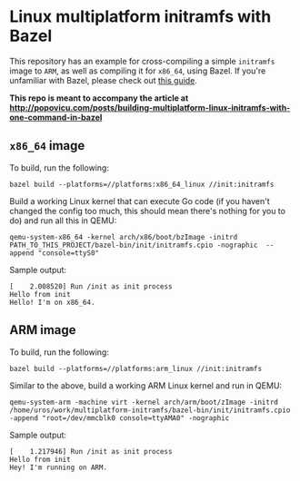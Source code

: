 # Linux multiplatform initramfs with Bazel

This repository has an example for cross-compiling a simple `initramfs` image to `ARM`, as well as compiling it for `x86_64`, using Bazel. If you're unfamiliar with Bazel, please check out [this guide](https://popovicu.com/posts/build-all-software-in-one-command-with-bazel/).

**This repo is meant to accompany the article at http://popovicu.com/posts/building-multiplatform-linux-initramfs-with-one-command-in-bazel** 

## `x86_64` image

To build, run the following:

```
bazel build --platforms=//platforms:x86_64_linux //init:initramfs
```

Build a working Linux kernel that can execute Go code (if you haven't changed the config too much, this should mean there's nothing for you to do) and run all this in QEMU:

```
qemu-system-x86_64 -kernel arch/x86/boot/bzImage -initrd PATH_TO_THIS_PROJECT/bazel-bin/init/initramfs.cpio -nographic  --append "console=ttyS0"
```

Sample output:

```
[    2.008520] Run /init as init process
Hello from init
Hello! I'm on x86_64.
```

## ARM image

To build, run the following:

```
bazel build --platforms=//platforms:arm_linux //init:initramfs
```

Similar to the above, build a working ARM Linux kernel and run in QEMU:

```
qemu-system-arm -machine virt -kernel arch/arm/boot/zImage -initrd /home/uros/work/multiplatform-initramfs/bazel-bin/init/initramfs.cpio -append "root=/dev/mmcblk0 console=ttyAMA0" -nographic
```

Sample output:

```
[    1.217946] Run /init as init process
Hello from init
Hey! I'm running on ARM.
```